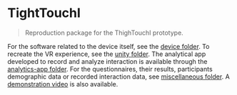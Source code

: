 # TightTouchI 
> Reproduction package for the ThighTouchI prototype. 


For the software related to the device itself, see the [device folder](/device/). To recreate the VR experience, see the [unity folder](/unity/). The analytical app developed to record and analyze interaction is available through the [analytics-app folder](/analytics-app/).
For the questionnaires, their results, participants demographic data or recorded interaction data, see [miscellaneous folder](/miscellaneous/). A [demonstration video](/miscellaneous/demo.mp4) is also available. 